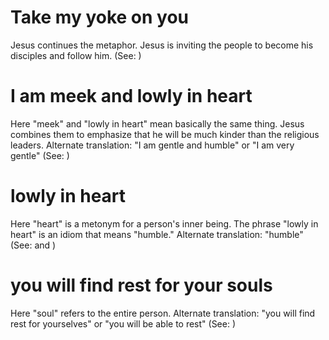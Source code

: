 
# Take my yoke on you
Jesus continues the metaphor. Jesus is inviting the people to become his disciples and follow him. (See: )

# I am meek and lowly in heart
Here "meek" and "lowly in heart" mean basically the same thing. Jesus combines them to emphasize that he will be much kinder than the religious leaders. Alternate translation: "I am gentle and humble" or "I am very gentle" (See: )

# lowly in heart
Here "heart" is a metonym for a person's inner being. The phrase "lowly in heart" is an idiom that means "humble." Alternate translation: "humble" (See:  and )

# you will find rest for your souls
Here "soul" refers to the entire person. Alternate translation: "you will find rest for yourselves" or "you will be able to rest" (See: )